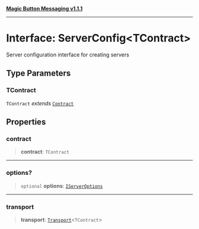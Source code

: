 [**Magic Button Messaging v1.1.1**](../README.md)

***

# Interface: ServerConfig\<TContract\>

Server configuration interface for creating servers

## Type Parameters

### TContract

`TContract` *extends* [`Contract`](../type-aliases/Contract.md)

## Properties

### contract

> **contract**: `TContract`

***

### options?

> `optional` **options**: [`IServerOptions`](IServerOptions.md)

***

### transport

> **transport**: [`Transport`](../type-aliases/Transport.md)\<`TContract`\>
